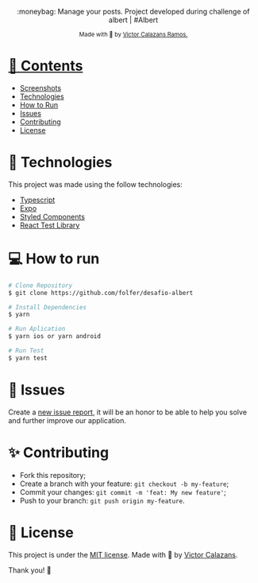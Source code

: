 <p align="center">
</p>

<p align="center">
  :moneybag: Manage your posts. Project developed during challenge of albert | #Albert
</p>

<div align="center">
  <sub> Made with 💖 by
    <a href="https://github.com/folfer">Victor Calazans Ramos.
  </sub>
</div>

# 📌 Contents

- [Screenshots](#camera-screenshot)
- [Technologies](#rocket-technologies)
- [How to Run](#computer-how-to-run)
- [Issues](#bug-issues)
- [Contributing](#sparkles-issues)
- [License](#page_facing_up-license)

# :rocket: Technologies

This project was made using the follow technologies:

- [Typescript](https://www.typescriptlang.org/)
- [Expo]([https://nextjs.org/](https://expo.dev/))
- [Styled Components](https://styled-components.com/)
- [React Test Library]([https://testing-library.com/docs/react-testing-library/intro/](https://testing-library.com/docs/react-native-testing-library/intro/))

# :computer: How to run

```bash
# Clone Repository
$ git clone https://github.com/folfer/desafio-albert
```

```bash
# Install Dependencies
$ yarn

# Run Aplication
$ yarn ios or yarn android

# Run Test
$ yarn test
```

# :bug: Issues

Create a <a href="https://github.com/folfer/issues">new issue report</a>, it will be an honor to be able to help you solve and further improve our application.

# :sparkles: Contributing

- Fork this repository;
- Create a branch with your feature: `git checkout -b my-feature`;
- Commit your changes: `git commit -m 'feat: My new feature'`;
- Push to your branch: `git push origin my-feature`.

# :page_facing_up: License

This project is under the [MIT license](./LICENSE).
Made with 💖 by [Victor Calazans](https://www.linkedin.com/in/victorcalazansramos/).

Thank you! 🌠
